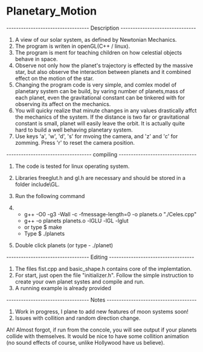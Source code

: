 # Planetary_Motion

---------------------------------- Description -------------------------------

1. A view of our solar system, as defined by Newtonian Mechanics.
2. The program is writen in openGL(C++ / linux).
3. The program is ment for teaching children on how celestial objects behave in space.
4. Observe not only how the planet's trajectory is effected by the massive star, but also observe the interaction between planets and it combined effect on the motion of the star.
5. Changing the program code is very simple, and comlex model of planetary system can be build, by varing number of planets,mass of each planet, even the gravitational constant can be tinkered with for observing its affect on the mechanics.
6. You will quicky realize that minute changes in any values drastically affct the mechanics of the system. If the distance is two far or gravitational constant is small, planet will easily leave the orbit. It is actually quite hard to build a well behaving planetary system.
7. Use keys 'a', 'w', 'd', 's' for mvoing the camera, and 'z' and 'c' for zomming. Press 'r' to reset the camera position.



----------------------------------- compiling --------------------------------

1. The code is tested for linux operating system.
2. Libraries freeglut.h and gl.h are necessary and should be stored in a folder include\GL.
3. Run the following command
4. 
   - g++ -O0 -g3 -Wall -c -fmessage-length=0 -o planets.o "./Celes.cpp" 
   - g++ -o planets planets.o -lGLU -lGL -lglut
   - or type $ make
   - Type $ ./planets

5. Double click planets (or type - ./planet)



---------------------------------- Editing ----------------------------------- 

1. The files fist.cpp and basic_shape.h contains core of the implemtation.
2. For start, just open the file "initializer.h". Follow the simple instruction to create your own planet systes and compile and run.
3. A running example is already provided


---------------------------------- Notes -------------------------------------

1. Work in progress, I plane to add new features of moon systems soon! 
2. Issues with collition and random direction change.


Ah! Almost forgot, if run from the concole, you will see output if your planets collide with themselves. It would be nice to have some collition animation (no sound effects of course, unlike Hollywood have us believe).

